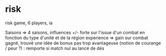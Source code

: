 # risk
risk game, 6 players, ia

Saisons => 4 saisons, influences +/- forte sur l'issue d'un combat en fonction du type d'unité et de la région
experience => gain sur combat gagné, trouvé une idée de bonus pas trop avantageuse (notion de courange / peur ?) : remporte si match nul au lancé de dés
